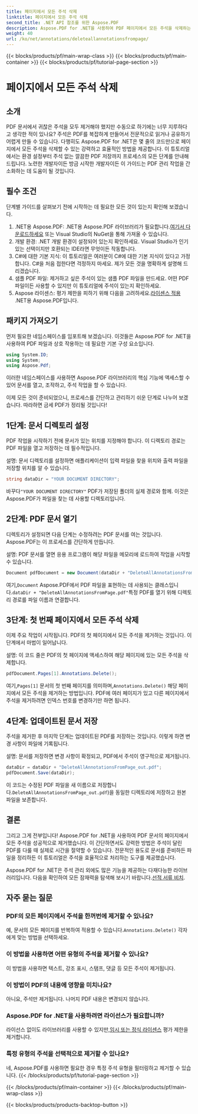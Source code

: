 ```yaml
---
title: 페이지에서 모든 주석 삭제
linktitle: 페이지에서 모든 주석 삭제
second_title: .NET API 참조를 위한 Aspose.PDF
description: Aspose.PDF for .NET을 사용하여 PDF 페이지에서 모든 주석을 삭제하는 방법을 알아보세요. 단계별 가이드를 따라 PDF를 효율적으로 정리하세요.
weight: 40
url: /ko/net/annotations/deleteallannotationsfrompage/
---
```


{{< blocks/products/pf/main-wrap-class >}}
{{< blocks/products/pf/main-container >}}
{{< blocks/products/pf/tutorial-page-section >}}

# 페이지에서 모든 주석 삭제

## 소개
PDF 문서에서 귀찮은 주석을 모두 제거해야 했지만 수동으로 하기에는 너무 지루하다고 생각한 적이 있나요? 주석은 PDF를 복잡하게 만들어서 전문적으로 읽거나 공유하기 어렵게 만들 수 있습니다. 다행히도 Aspose.PDF for .NET은 몇 줄의 코드만으로 페이지에서 모든 주석을 삭제할 수 있는 강력하고 효율적인 방법을 제공합니다. 이 튜토리얼에서는 환경 설정부터 주석 없는 깔끔한 PDF 저장까지 프로세스의 모든 단계를 안내해 드립니다. 노련한 개발자이든 방금 시작한 개발자이든 이 가이드는 PDF 관리 작업을 간소화하는 데 도움이 될 것입니다.

## 필수 조건

단계별 가이드를 살펴보기 전에 시작하는 데 필요한 모든 것이 있는지 확인해 보겠습니다.

1.  .NET용 Aspose.PDF: .NET용 Aspose.PDF 라이브러리가 필요합니다.[여기서 다운로드하세요](https://releases.aspose.com/pdf/net/) 또는 Visual Studio의 NuGet을 통해 가져올 수 있습니다.
2. 개발 환경: .NET 개발 환경이 설정되어 있는지 확인하세요. Visual Studio가 인기 있는 선택이지만 호환되는 IDE라면 무엇이든 작동합니다.
3. C#에 대한 기본 지식: 이 튜토리얼은 여러분이 C#에 대한 기본 지식이 있다고 가정합니다. C#을 처음 접한다면 걱정하지 마세요. 제가 모든 것을 명확하게 설명해 드리겠습니다.
4. 샘플 PDF 파일: 제거하고 싶은 주석이 있는 샘플 PDF 파일을 만드세요. 어떤 PDF 파일이든 사용할 수 있지만 이 튜토리얼에 주석이 있는지 확인하세요.
5.  Aspose 라이센스: 평가 제한을 피하기 위해 다음을 고려하세요.[라이센스 적용](https://purchase.aspose.com/temporary-license/) .NET용 Aspose.PDF입니다.

## 패키지 가져오기

먼저 필요한 네임스페이스를 임포트해 보겠습니다. 이것들은 Aspose.PDF for .NET을 사용하여 PDF 파일과 상호 작용하는 데 필요한 기본 구성 요소입니다.

```csharp
using System.IO;
using System;
using Aspose.Pdf;
```

이러한 네임스페이스를 사용하면 Aspose.PDF 라이브러리의 핵심 기능에 액세스할 수 있어 문서를 열고, 조작하고, 주석 작업을 할 수 있습니다.

이제 모든 것이 준비되었으니, 프로세스를 간단하고 관리하기 쉬운 단계로 나누어 보겠습니다. 따라하면 금세 PDF가 정리될 것입니다!

## 1단계: 문서 디렉토리 설정

PDF 작업을 시작하기 전에 문서가 있는 위치를 지정해야 합니다. 이 디렉토리 경로는 PDF 파일을 열고 저장하는 데 필수적입니다.

설명: 문서 디렉토리를 설정하면 애플리케이션이 입력 파일을 찾을 위치와 출력 파일을 저장할 위치를 알 수 있습니다.

```csharp
string dataDir = "YOUR DOCUMENT DIRECTORY";
```

 바꾸다`"YOUR DOCUMENT DIRECTORY"` PDF가 저장된 폴더의 실제 경로와 함께. 이것은 Aspose.PDF가 파일을 찾는 데 사용할 디렉토리입니다.

## 2단계: PDF 문서 열기

디렉토리가 설정되면 다음 단계는 수정하려는 PDF 문서를 여는 것입니다. Aspose.PDF는 이 프로세스를 간단하게 만듭니다.

설명: PDF 문서를 열면 응용 프로그램이 해당 파일을 메모리에 로드하여 작업을 시작할 수 있습니다.

```csharp
Document pdfDocument = new Document(dataDir + "DeleteAllAnnotationsFromPage.pdf");
```

 여기,`Document` Aspose.PDF에서 PDF 파일을 표현하는 데 사용되는 클래스입니다.`dataDir + "DeleteAllAnnotationsFromPage.pdf"`특정 PDF를 열기 위해 디렉토리 경로를 파일 이름과 연결합니다.

## 3단계: 첫 번째 페이지에서 모든 주석 삭제

이제 주요 작업이 시작됩니다. PDF의 첫 페이지에서 모든 주석을 제거하는 것입니다. 이 단계에서 마법이 일어납니다.

설명: 이 코드 줄은 PDF의 첫 페이지에 액세스하여 해당 페이지에 있는 모든 주석을 삭제합니다.

```csharp
pdfDocument.Pages[1].Annotations.Delete();
```

 여기,`Pages[1]` 문서의 첫 번째 페이지를 의미하며,`Annotations.Delete()` 해당 페이지에서 모든 주석을 제거하는 방법입니다. PDF에 여러 페이지가 있고 다른 페이지에서 주석을 제거하려면 인덱스 번호를 변경하기만 하면 됩니다.

## 4단계: 업데이트된 문서 저장

주석을 제거한 후 마지막 단계는 업데이트된 PDF를 저장하는 것입니다. 이렇게 하면 변경 사항이 파일에 기록됩니다.

설명: 문서를 저장하면 변경 사항이 확정되고, PDF에서 주석이 영구적으로 제거됩니다.

```csharp
dataDir = dataDir + "DeleteAllAnnotationsFromPage_out.pdf";
pdfDocument.Save(dataDir);
```

이 코드는 수정된 PDF 파일을 새 이름으로 저장합니다.`DeleteAllAnnotationsFromPage_out.pdf`)을 동일한 디렉토리에 저장하고 원본 파일을 보존합니다.

## 결론

그리고 그게 전부입니다! Aspose.PDF for .NET을 사용하여 PDF 문서의 페이지에서 모든 주석을 성공적으로 제거했습니다. 이 간단하면서도 강력한 방법은 주석이 달린 PDF를 다룰 때 실제로 시간을 절약할 수 있습니다. 전문적인 용도로 문서를 준비하든 파일을 정리하든 이 튜토리얼은 주석을 효율적으로 처리하는 도구를 제공했습니다.

 Aspose.PDF for .NET은 주석 관리 외에도 많은 기능을 제공하는 다재다능한 라이브러리입니다. 다음을 확인하여 모든 잠재력을 탐색해 보시기 바랍니다.[선적 서류 비치](https://reference.aspose.com/pdf/net/).

## 자주 묻는 질문

### PDF의 모든 페이지에서 주석을 한꺼번에 제거할 수 있나요?
 예, 문서의 모든 페이지를 반복하여 적용할 수 있습니다.`Annotations.Delete()` 각자에게 맞는 방법을 선택하세요.

### 이 방법을 사용하면 어떤 유형의 주석을 제거할 수 있나요?
이 방법을 사용하면 텍스트, 강조 표시, 스탬프, 댓글 등 모든 주석이 제거됩니다.

### 이 방법이 PDF의 내용에 영향을 미치나요?
아니요, 주석만 제거됩니다. 나머지 PDF 내용은 변경되지 않습니다.

### Aspose.PDF for .NET을 사용하려면 라이선스가 필요합니까?
 라이선스 없이도 라이브러리를 사용할 수 있지만,[임시 또는 정식 라이센스](https://purchase.aspose.com/temporary-license/) 평가 제한을 제거합니다.

### 특정 유형의 주석을 선택적으로 제거할 수 있나요?
네, Aspose.PDF를 사용하면 필요한 경우 특정 주석 유형을 필터링하고 제거할 수 있습니다.
{{< /blocks/products/pf/tutorial-page-section >}}

{{< /blocks/products/pf/main-container >}}
{{< /blocks/products/pf/main-wrap-class >}}

{{< blocks/products/products-backtop-button >}}
